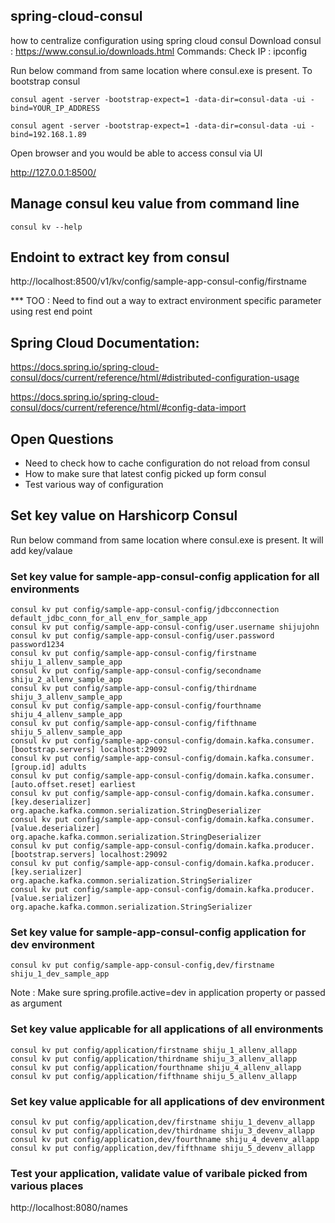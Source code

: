 ## spring-cloud-consul
how to centralize configuration using spring cloud consul
Download consul :  https://www.consul.io/downloads.html
Commands:
Check IP : ipconfig

Run below command from same location where consul.exe is present. To bootstrap consul

	consul agent -server -bootstrap-expect=1 -data-dir=consul-data -ui -bind=YOUR_IP_ADDRESS

	consul agent -server -bootstrap-expect=1 -data-dir=consul-data -ui -bind=192.168.1.89

Open browser and you would be able to access consul via UI

http://127.0.0.1:8500/

## Manage consul keu value from command line 

	consul kv --help

## Endoint to extract key from consul
 
http://localhost:8500/v1/kv/config/sample-app-consul-config/firstname

*** TOO : Need to find out a way to extract environment specific parameter using rest end point

## Spring Cloud Documentation:

https://docs.spring.io/spring-cloud-consul/docs/current/reference/html/#distributed-configuration-usage

https://docs.spring.io/spring-cloud-consul/docs/current/reference/html/#config-data-import


## Open Questions

* Need to check how to cache configuration do not reload from consul
* How to make sure that latest config picked up form consul
* Test various way of configuration



## Set key value on Harshicorp Consul
Run below command from same location where consul.exe is present. It will add key/valaue 

### Set key value for sample-app-consul-config application for all environments
	consul kv put config/sample-app-consul-config/jdbcconnection default_jdbc_conn_for_all_env_for_sample_app
	consul kv put config/sample-app-consul-config/user.username shijujohn
	consul kv put config/sample-app-consul-config/user.password password1234
	consul kv put config/sample-app-consul-config/firstname shiju_1_allenv_sample_app
	consul kv put config/sample-app-consul-config/secondname shiju_2_allenv_sample_app
	consul kv put config/sample-app-consul-config/thirdname shiju_3_allenv_sample_app
	consul kv put config/sample-app-consul-config/fourthname shiju_4_allenv_sample_app
	consul kv put config/sample-app-consul-config/fifthname shiju_5_allenv_sample_app
	consul kv put config/sample-app-consul-config/domain.kafka.consumer.[bootstrap.servers] localhost:29092
	consul kv put config/sample-app-consul-config/domain.kafka.consumer.[group.id] adults
	consul kv put config/sample-app-consul-config/domain.kafka.consumer.[auto.offset.reset] earliest
	consul kv put config/sample-app-consul-config/domain.kafka.consumer.[key.deserializer] org.apache.kafka.common.serialization.StringDeserializer
	consul kv put config/sample-app-consul-config/domain.kafka.consumer.[value.deserializer] org.apache.kafka.common.serialization.StringDeserializer
	consul kv put config/sample-app-consul-config/domain.kafka.producer.[bootstrap.servers] localhost:29092
	consul kv put config/sample-app-consul-config/domain.kafka.producer.[key.serializer] org.apache.kafka.common.serialization.StringSerializer
	consul kv put config/sample-app-consul-config/domain.kafka.producer.[value.serializer] org.apache.kafka.common.serialization.StringSerializer
	
### Set key value for sample-app-consul-config application for dev environment
	consul kv put config/sample-app-consul-config,dev/firstname shiju_1_dev_sample_app
	
Note : Make sure spring.profile.active=dev in application property or passed as argument
	
### Set key value applicable for all applications of all environments	
	consul kv put config/application/firstname shiju_1_allenv_allapp
	consul kv put config/application/thirdname shiju_3_allenv_allapp
	consul kv put config/application/fourthname shiju_4_allenv_allapp
	consul kv put config/application/fifthname shiju_5_allenv_allapp
	
### Set key value applicable for all applications of dev environment
	consul kv put config/application,dev/firstname shiju_1_devenv_allapp
	consul kv put config/application,dev/thirdname shiju_3_devenv_allapp
	consul kv put config/application,dev/fourthname shiju_4_devenv_allapp
	consul kv put config/application,dev/fifthname shiju_5_devenv_allapp
	
	
### Test your application, validate value of varibale picked from various places

http://localhost:8080/names
